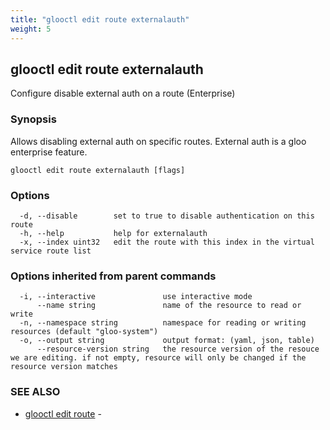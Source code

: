 ```yaml
---
title: "glooctl edit route externalauth"
weight: 5
---
```

## glooctl edit route externalauth

Configure disable external auth on a route (Enterprise)

### Synopsis

Allows disabling external auth on specific routes. External auth is a gloo enterprise feature.

```
glooctl edit route externalauth [flags]
```

### Options

```
  -d, --disable        set to true to disable authentication on this route
  -h, --help           help for externalauth
  -x, --index uint32   edit the route with this index in the virtual service route list
```

### Options inherited from parent commands

```
  -i, --interactive               use interactive mode
      --name string               name of the resource to read or write
  -n, --namespace string          namespace for reading or writing resources (default "gloo-system")
  -o, --output string             output format: (yaml, json, table)
      --resource-version string   the resource version of the resouce we are editing. if not empty, resource will only be changed if the resource version matches
```

### SEE ALSO

* [glooctl edit route](../glooctl_edit_route)	 - 

